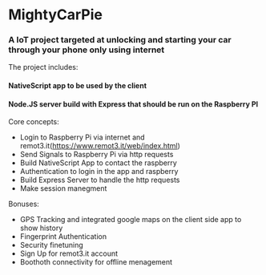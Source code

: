 # MightyCarPie
### A IoT project targeted at unlocking and starting your car through your phone only using internet

The project includes:
 #### NativeScript app to be used by the client
 #### Node.JS server build with Express that should be run on the Raspberry PI
 
Core concepts:
* Login to Raspberry Pi via internet and remot3.it(https://www.remot3.it/web/index.html)
* Send Signals to Raspberry Pi via http requests
* Build NativeScript App to contact the raspberry
* Authentication to login in the app and raspberry
* Build Express Server to handle the http requests
* Make session manegment


Bonuses:
* GPS Tracking and integrated google maps on the client side app to show history
* Fingerprint Authentication
* Security finetuning
* Sign Up for remot3.it account
* Boothoth connectivity for offline menagement

